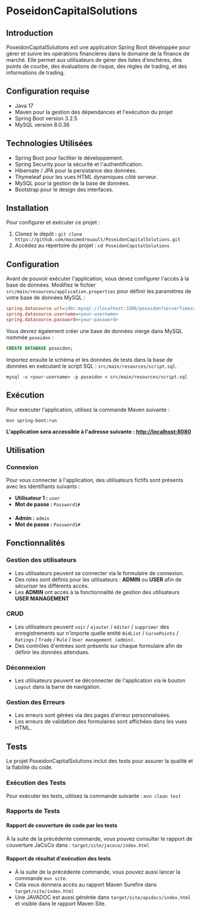 # PoseidonCapitalSolutions

## Introduction

PoseidonCapitalSolutions est une application Spring Boot développée pour gérer et suivre les opérations financières dans le domaine de la finance de marché. Elle permet aux utilisateurs de gérer des listes d'enchères, des points de courbe, des évaluations de risque, des règles de trading, et des informations de trading.


## Configuration requise

- Java 17
- Maven pour la gestion des dépendances et l'exécution du projet
- Spring Boot version 3.2.5
- MySQL version 8.0.36

## Technologies Utilisées

* Spring Boot pour faciliter le développement.
* Spring Security pour la sécurité et l'authentification.
* Hibernate / JPA pour la persistance des données.
* Thymeleaf pour les vues HTML dynamiques côté serveur.
* MySQL pour la gestion de la base de données.
* Bootstrap pour le design des interfaces.

## Installation

Pour configurer et exécuter ce projet :

1. Clonez le dépôt : `git clone https://github.com/maximedrouault/PoseidonCapitalSolutions.git`
2. Accédez au répertoire du projet : `cd PoseidonCapitalSolutions`

## Configuration

Avant de pouvoir exécuter l'application, vous devez configurer l'accès à la base de données. Modifiez le fichier `src/main/resources/application.properties` pour définir les paramètres de votre base de données MySQL :

```ini
spring.datasource.url=jdbc:mysql://localhost:3306/poseidon?serverTimezone=UTC
spring.datasource.username=<your-username>
spring.datasource.password=<your-password>
```

Vous devrez également créer une base de données vierge dans MySQL nommée `poseidon` :

```sql
CREATE DATABASE poseidon;
```

Importez ensuite le schéma et les données de tests dans la base de données en exécutant le script SQL : `src/main/resources/script.sql`.
```shell
mysql -u <your-username> -p poseidon < src/main/resources/script.sql
```

## Exécution

Pour exécuter l'application, utilisez la commande Maven suivante :

```shell
mvn spring-boot:run
```

**L'application sera accessible à l'adresse suivante : [http://localhost:8080](http://localhost:8080)**


## Utilisation

### Connexion

Pour vous connecter à l'application, des utilisateurs fictifs sont présents avec les identifiants suivants :

- **Utilisateur 1 :** `user`
- **Mot de passe :** `Password1#`
####
- **Admin :** `admin`
- **Mot de passe :** `Password1#`


## Fonctionnalités

### Gestion des utilisateurs

- Les utilisateurs peuvent se connecter via le formulaire de connexion.
- Des roles sont définis pour les utilisateurs : **ADMIN** ou **USER** afin de sécuriser les différents accès.
- Les **ADMIN** ont accès à la fonctionnalité de gestion des utilisateurs **USER MANAGEMENT**

### CRUD

- Les utilisateurs peuvent `voir` / `ajouter` / `éditer` / `supprimer` des enregistrements sur n'importe quelle entité `BidList` / `CurvePoints` / `Ratings` / `Trade` / `Rule` / `User management (admin)`.
- Des contrôles d'entrées sont présents sur chaque formulaire afin de définir les données attendues.

### Déconnexion

- Les utilisateurs peuvent se déconnecter de l'application via le bouton `Logout` dans la barre de navigation.

### Gestion des Erreurs

- Les erreurs sont gérées via des pages d'erreur personnalisées.
- Les erreurs de validation des formulaires sont affichées dans les vues HTML.


## Tests
Le projet PoseidonCapitalSolutions inclut des tests pour assurer la qualité et la fiabilité du code.

### Exécution des Tests
Pour exécuter les tests, utilisez la commande suivante :
`mvn clean test`

### Rapports de Tests
#### Rapport de couverture de code par les tests
À la suite de la précédente commande, vous pouvez consulter le rapport de couverture JaCoCo dans : `target/site/jacoco/index.html`

#### Rapport de résultat d'exécution des tests
- À la suite de la précédente commande, vous pouvez aussi lancer la commande `mvn site`.
- Cela vous donnera accès au rapport Maven Surefire dans `target/site/index.html`
- Une JAVADOC est aussi générée dans `target/site/apidocs/index.html` et visible dans le rapport Maven Site.